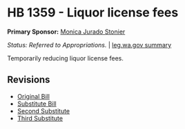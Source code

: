 # HB 1359 - Liquor license fees
**Primary Sponsor:** [Monica Jurado Stonier](/person/leg/monica.stonier.md)

*Status: Referred to Appropriations.* | [leg.wa.gov summary](https://app.leg.wa.gov/billsummary?BillNumber=1359&Year=2021)

Temporarily reducing liquor license fees.

## Revisions
* [Original Bill](1/)
* [Substitute Bill](S/)
* [Second Substitute](S2/)
* [Third Substitute](S3/)